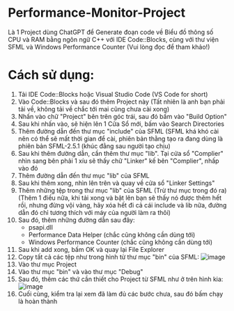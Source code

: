 # Performance-Monitor-Project
Là 1 Project dùng ChatGPT để Generate đoạn code về Biểu đồ thông số CPU và RAM bằng ngôn ngữ C++ với IDE Code::Blocks, cùng với thư viện SFML và Windows Performance Counter (Vui lòng đọc để tham khảo!)

# Cách sử dụng:
1. Tải IDE Code::Blocks hoặc Visual Studio Code (VS Code for short)
2. Vào Code::Blocks và sau đó thêm Project này (Tất nhiên là anh bạn phải tải về, không tải về chắc tới mai cũng chưa cài xong)
3. Nhấn vào chữ "Project" bên trên góc trái, sau đó bấm vào "Build Option"
4. Sau khi nhấn vào, sẽ hiện lên 1 Cửa Sổ mới, bấm vào Search Directories
5. Thêm đường dẫn đến thư mục "include" của SFML (SFML khá khó cài nên có thể sẽ mất thời gian để cài, phiên bản thằng tạo ra đang dùng là phiên bản SFML-2.5.1 (khúc đằng sau người tạo chịu)
6. Sau khi thêm đường dẫn, cần thêm thư mục "lib". Tại cửa sổ "Complier" nhìn sang bên phải 1 xíu sẽ thấy chữ "Linker" kế bên "Complier", nhấp vào đó
7. Thêm đường dẫn đến thư mục "lib" của SFML
8. Sau khi thêm xong, nhìn lên trên và quay về cửa sổ "Linker Settings"
9. Thêm những tệp trong thư mục "lib" của SFML (Trừ thư mục trong đó ra) (Thêm 1 điều nữa, khi tải xong và bật lên bạn sẽ thấy nó được thêm hết rồi, nhưng đừng vội vàng, hãy xóa hết đi cả cái include và lib nữa, đường dẫn đó chỉ tương thích với máy của người làm ra thôi)
10. Sau đó, thêm những đường dẫn sau đây:
    + psapi.dll
    + Performance Data Helper (chắc cũng không cần dùng tới)
    + Windows Performance Counter (chắc cũng không cần dùng tới)
11. Sau khi add xong, bấm OK và quay lại File Explorer
12. Copy tất cả các tệp như trong hình từ thư mục "bin" của SFML:
![image](https://github.com/IamsadVN/Performance-Monitor-Project/assets/112055678/3b3b11b5-f29c-4d95-b925-41b83908dd1a)
13. Vào thư mục Project
14. Vào thư mục "bin" và vào thư mục "Debug"
15. Sau đó, thêm các thứ cần thiết cho Project từ SFML như ở trên hình kia:
![image](https://github.com/IamsadVN/Performance-Monitor-Project/assets/112055678/b059a9a4-af41-4010-8d20-c504492d7e5c)
16. Cuối cùng, kiểm tra lại xem đã làm đủ các bước chưa, sau đó bấm chạy là hoàn thành
